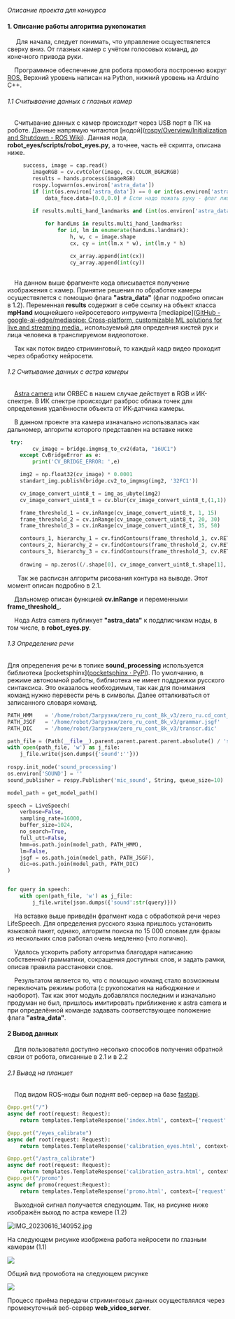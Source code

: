 *Описание проекта для конкурса*

#### 1. Описание работы алгоритма рукопожатия

     Для начала, следует понимать, что управление осщуествялется сверху вниз. От глазных камер с учётом голосовых команд, до конечного привода руки.

    Программное обеспечение для робота промобота построенно вокруг[ ROS.](https://www.ros.org/) Верхний уровень написан на Python, нижний уровень на Arduino C++.

###### 1.1 Считываение данных с глазных камер

    Считывание данных с камер происходит через USB порт в ПК на роботе. Данные напрямую читаются [нодой]([rospy/Overview/Initialization and Shutdown - ROS Wiki](https://wiki.ros.org/rospy/Overview/Initialization%20and%20Shutdown)). Данная нода, **robot_eyes/scripts/robot_eyes.py**,  а точнее, часть её скрипта, описана ниже.

```python
     success, image = cap.read()
        imageRGB = cv.cvtColor(image, cv.COLOR_BGR2RGB)
        results = hands.process(imageRGB)
        rospy.logwarn(os.environ['astra_data'])
        if (int(os.environ['astra_data']) == 0 or int(os.environ['astra_data']) == 1):
            data_face.data=[0.0,0.0] # Если надо пожать руку - флаг лица 0 

        if results.multi_hand_landmarks and (int(os.environ['astra_data']) == 0 or int(os.environ['astra_data']) == 1):
            
            for handLms in results.multi_hand_landmarks:
                for id, lm in enumerate(handLms.landmark):
                    h, w, c = image.shape
                    cx, cy = int(lm.x * w), int(lm.y * h)

                    cx_array.append(int(cx))
                    cy_array.append(int(cy)) 
   
```

    На данном выше фрагменте кода описывается получение изображения с камер. Принятие решения по обработке камеры осуществялется с помощью флага **"astra_data"** (флаг подробно описан в 1.2). Переменная **results** содержит в себе ссылку на объект класса **mpHand** мощнейшего нейросетевого интрумента  [mediapipe]([GitHub - google-ai-edge/mediapipe: Cross-platform, customizable ML solutions for live and streaming media.](https://github.com/google-ai-edge/mediapipe), используемый для определния кистей рук и лица человека в транслируемом видеопотоке.

    Так как поток видео стриминговый, то каждый кадр видео проходит через обработку нейросети.



###### 1.2 Считывание данных с астра камеры

    [Astra camera](https://husarion.com/tutorials/ros-equipment/astra/) или ORBEC в нашем случае действует в RGB и ИК-спектре. В ИК спектре происходит разброс облака точек для определения удалённости объекта от ИК-датчика камеры. 

    В данном проекте эта камера изначально использвалась как дальномер, алгоритм которого представлен на вставке ниже

```python
 try:
        cv_image = bridge.imgmsg_to_cv2(data, "16UC1")
    except CvBridgeError as e:
        print('CV_BRIDGE_ERROR: ',e)

    img2 = np.float32(cv_image) * 0.0001
    standart_img.publish(bridge.cv2_to_imgmsg(img2, '32FC1'))

    cv_image_convert_uint8_t = img_as_ubyte(img2)
    cv_image_convert_uint8_t = cv.blur(cv_image_convert_uint8_t,(1,1))

    frame_threshold_1 = cv.inRange(cv_image_convert_uint8_t, 1, 15)
    frame_threshold_2 = cv.inRange(cv_image_convert_uint8_t, 20, 30)
    frame_threshold_3 = cv.inRange(cv_image_convert_uint8_t, 35, 50)

    contours_1, hierarchy_1 = cv.findContours(frame_threshold_1, cv.RETR_TREE, cv.CHAIN_APPROX_SIMPLE)
    contours_2, hierarchy_2 = cv.findContours(frame_threshold_2, cv.RETR_TREE, cv.CHAIN_APPROX_SIMPLE)
    contours_3, hierarchy_3 = cv.findContours(frame_threshold_3, cv.RETR_TREE, cv.CHAIN_APPROX_SIMPLE)
    
    drawing = np.zeros((/.shape[0], cv_image_convert_uint8_t.shape[1], 3), dtype=np.uint8)
```

      Так же расписан алгоритм рисования контура на выводе. Этот момент описан подробно в 2.1. 

    Дальномер описан функцией **cv.inRange** и переменными **frame_threshold_**. 

    Нода Astra camera публикует **"astra_data"** к поддписчикам ноды, в том числе, в **robot_eyes.py**.

###### 1.3 Определение речи

Для определения речи в топике **sound_processing** используется библиотека [pocketsphinx]([pocketsphinx · PyPI](https://pypi.org/project/pocketsphinx/)). По умолчанию, в режиме автономной работы, библиотека не имеет поддрежки русского синтаксиса. Это оказалось необходимым, так как для понимания команд нужно перевести речь в символы. Далее отталкиваться от записанного словаря команд.

```python
PATH_HMM    = '/home/robot/Загрузки/zero_ru_cont_8k_v3/zero_ru.cd_cont_4000'
PATH_JSGF   = '/home/robot/Загрузки/zero_ru_cont_8k_v3/grammar.jsgf'
PATH_DIC    = '/home/robot/Загрузки/zero_ru_cont_8k_v3/transcr.dic'

path_file = (Path(__file__).parent.parent.parent.parent.absolute() / 'sound.json')
with open(path_file, 'w') as j_file:
    j_file.write(json.dumps({'sound':''}))
    
rospy.init_node('sound_processing')
os.environ['SOUND'] = ''
sound_publisher = rospy.Publisher('mic_sound', String, queue_size=10)

model_path = get_model_path()

speech = LiveSpeech(
    verbose=False,
    sampling_rate=16000,
    buffer_size=1024,
    no_search=True,
    full_utt=False,
    hmm=os.path.join(model_path, PATH_HMM),
    lm=False,
    jsgf = os.path.join(model_path, PATH_JSGF),
    dic=os.path.join(model_path, PATH_DIC)
)


for query in speech:
    with open(path_file, 'w') as j_file:
        j_file.write(json.dumps({'sound':str(query)}))
```

    На вставке выше приведён фрагмент кода с обработкой речи через LifeSpeech. Для определения русского языка пришлось установить языковой пакет, однако, алгоритм поиска по 15 000 словам для фразы из нескольких слов работал очень медленно (что логично).

    Удалось ускорить работу алгоритма благодаря написанию собственной грамматики, сокращения доступных слов, и задать рамки, описав правила расстановки слов.

    Результатом является то, что с помощью команд стало возможным переключать режимы робота (с рукопожатия на набюджение и наоборот). Так как этот модуль добавлялся последним и изначально продуман не был, пришлось имитировать приближение к astra camera и при определённой команде задавать соответствующее положение флага **"astra_data"**.



#### 2 Вывод данных

    Для пользователя доступно несолько способов получения обратной связи от робота, описанные в 2.1 и в 2.2

###### 2.1 Вывод на планшет

    Под видом ROS-ноды был поднят веб-сервер на базе [fastapi](https://fastapi.tiangolo.com/). 

```python
@app.get("/")
async def root(request: Request):
    return templates.TemplateResponse('index.html', context={'request':request})

@app.get("/eyes_calibrate")
async def root(request: Request):
    return templates.TemplateResponse('calibration_eyes.html', context={'request':request})

@app.get("/astra_calibrate")
async def root(request: Request):
    return templates.TemplateResponse('calibration_astra.html', context={'request':request})
@app.get("/promo")
async def promo(request:Request):
    return templates.TemplateResponse('promo.html', context={'request':request})
```

    Выходной сигнал получается следующим. Так, на рисунке ниже изображён выход по астра кемере (1.2)

![IMG_20230616_140952.jpg](https://psv4.userapi.com/c909328/u217440225/docs/d34/b3609998bd36/IMG_20230616_140952.jpg?extra=oZcReF27eKWc2xy9za8zra_GFLbZ0oTeyQcr6wToNdbujXpEchqMzMjUPyjZX8MNIhT4_k_7MjnS3xwCSO1SNOzUnmXy80YRxp-vY7jyYgnfQVAe3-Pm6FHHsra8na3GPtdKDvxCofJPd4NIeFE5N0DuSA)

На следующем рисунке изобржена работа нейросети по глазным камерам (1.1)

![](https://sun9-30.userapi.com/impg/ld_wxzIZlvn7K6TaZ5xR9HYnRJ_-8pln_FwnmQ/aMLyyRrK2ks.jpg?size=1035x687&quality=95&sign=31878ae366a8db602a233c7fc08c6cc8&type=album)



Общий вид промобота на следующем рисунке 

![](https://sun9-10.userapi.com/impg/OkbJ078QkP1_Qsaz-SnEwNVhcwCmiXIPeBDbUg/M-6dwQ4296Q.jpg?size=1215x2160&quality=95&sign=e38028e64afac2f6f3f02c70300da5fa&type=album)



Процесс приёма передачи стриминговых данных осуществлялся через промежуточный веб-сервер **web_video_server**.

